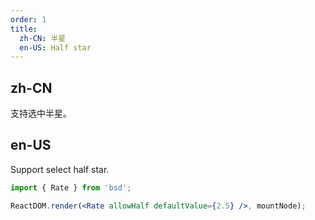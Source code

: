 ```yaml
---
order: 1
title:
  zh-CN: 半星
  en-US: Half star
---
```


## zh-CN

支持选中半星。

## en-US

Support select half star.

```jsx
import { Rate } from 'bsd';

ReactDOM.render(<Rate allowHalf defaultValue={2.5} />, mountNode);
```
